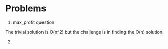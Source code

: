 # Problems

1. max_profit question

The trivial solution is O(n^2) but the challenge is in finding the O(n) solution.

2. 